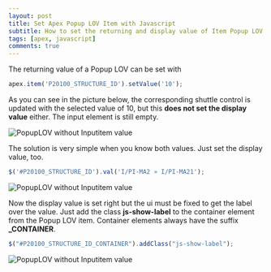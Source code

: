 ```yaml
---
layout: post
title: Set Apex Popup LOV Item with Javascript
subtitle: How to set the returning and display value of Item Popup LOV with Javascript
tags: [apex, javascript]
comments: true
---
```


The returning value of a Popup LOV can be set with 
```javascript
apex.item('P20100_STRUCTURE_ID').setValue('10');
```

As you can see in the picture below, the corresponding shuttle control is updated with the selected value of 10, but this **does not set the display value** either. The input element is still empty.

![PopupLOV without Inputitem value](https://madmexx2002.github.io/assets/img/posts/popuplov_set_without_inputitem.png)

The solution is very simple when you know both values. Just set the display value, too.

```javascript
$('#P20100_STRUCTURE_ID').val('I/PI-MA2 » I/PI-MA21');
```

![PopupLOV without Inputitem value](https://madmexx2002.github.io/assets/img/posts/popuplov_set_inputitem.png)

Now the display value is set right but the ui must be fixed to get the label over the value. Just add the class **js-show-label** to the container element from the Popup LOV item. Container elements always have the suffix **_CONTAINER**.

```javascript
$("#P20100_STRUCTURE_ID_CONTAINER").addClass("js-show-label");
```

![PopupLOV without Inputitem value](https://madmexx2002.github.io/assets/img/posts/popuplov_set.png)
